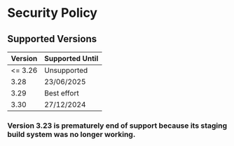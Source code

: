 # Security Policy

## Supported Versions

| Version | Supported Until |
| ------- | --------------- |
| <= 3.26 | Unsupported     |
| 3.28    | 23/06/2025      |
| 3.29    | Best effort     |
| 3.30    | 27/12/2024      |

### Version 3.23 is prematurely end of support because its staging build system was no longer working.
